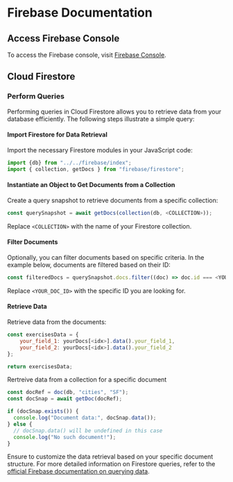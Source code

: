 # Firebase Documentation

## Access Firebase Console
To access the Firebase console, visit [Firebase Console](https://console.firebase.google.com/u/0/project/test-quests-a3712).

## Cloud Firestore

### Perform Queries

Performing queries in Cloud Firestore allows you to retrieve data from your database efficiently. The following steps illustrate a simple query:

#### Import Firestore for Data Retrieval

Import the necessary Firestore modules in your JavaScript code:

```javascript
import {db} from "../../firebase/index";
import { collection, getDocs } from "firebase/firestore"; 
```

#### Instantiate an Object to Get Documents from a Collection

Create a query snapshot to retrieve documents from a specific collection:

```javascript
const querySnapshot = await getDocs(collection(db, <COLLECTION>));
```

Replace `<COLLECTION>` with the name of your Firestore collection.

#### Filter Documents

Optionally, you can filter documents based on specific criteria. In the example below, documents are filtered based on their ID:

```javascript
const filteredDocs = querySnapshot.docs.filter((doc) => doc.id === <YOUR_DOC_ID>);
```

Replace `<YOUR_DOC_ID>` with the specific ID you are looking for.

#### Retrieve Data

Retrieve data from the documents:

```javascript
const exercisesData = {
    your_field_1: yourDocs[<idx>].data().your_field_1,
    your_field_2: yourDocs[<idx>].data().your_field_2
};

return exercisesData;
```

Rertreive data from a collection for a specific document

```javascript
const docRef = doc(db, "cities", "SF");
const docSnap = await getDoc(docRef);

if (docSnap.exists()) {
  console.log("Document data:", docSnap.data());
} else {
  // docSnap.data() will be undefined in this case
  console.log("No such document!");
}
```

Ensure to customize the data retrieval based on your specific document structure.
For more detailed information on Firestore queries, refer to the [official Firebase documentation on querying data](https://firebase.google.com/docs/firestore/query-data/queries?hl=en).